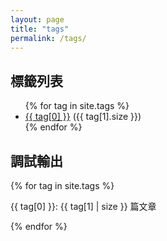 ```yaml
---
layout: page
title: "tags"
permalink: /tags/
---
```


<h2>標籤列表</h2>
<div id="tags">
  <ul>
    {% for tag in site.tags %}
      <li>
        <a href="{{ site.baseurl }}/tags/{{ tag[0] | slugify }}/">{{ tag[0] }}</a> ({{ tag[1].size }})
      </li>
    {% endfor %}
  </ul>
</div>

<h2>調試輸出</h2>
<div>
  {% for tag in site.tags %}
    <p>{{ tag[0] }}: {{ tag[1] | size }} 篇文章</p>
  {% endfor %}
</div>
